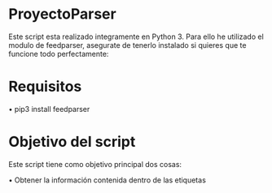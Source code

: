# ProyectoParser

Este script esta realizado integramente en Python 3. Para ello he utilizado el modulo de feedparser, asegurate de tenerlo instalado si quieres que te funcione todo perfectamente:

# Requisitos

• pip3 install feedparser

# Objetivo del script

Este script tiene como objetivo principal dos cosas:

   • Obtener la información contenida dentro de las etiquetas <title> & Filtrar dicha información, para recopilar únicamente la que nosotros necesitamos
  
   • Además, si lo ejecutamos varias veces, únicamente recopilará la información nueva. Es decir, solo recogerá noticias o información nueva. 

# Como ejecutar el script

• Pasos a realizar: 

    touch fichero_datos.txt (solo es necesario crearlo 1 vez, en posteriores ejecuciones lo usa como referencia para saber si hay novedades)
  
    python3 proyecto.py
    
    cat fichero_datos.txt

# Como modificar los enlaces o el nombre del archivo

• Enlaces: linea 26

    rss = 'https://e00-marca.uecdn.es/rss/futbol/sevilla.xml'

• Nombre Archivo: linea 7 && 39

    f = open('fichero_datos.txt', 'r')
  
    with open('fichero_datos.txt', 'a') as f:


Si hay algun error notificarlo por favor, un saludo.
